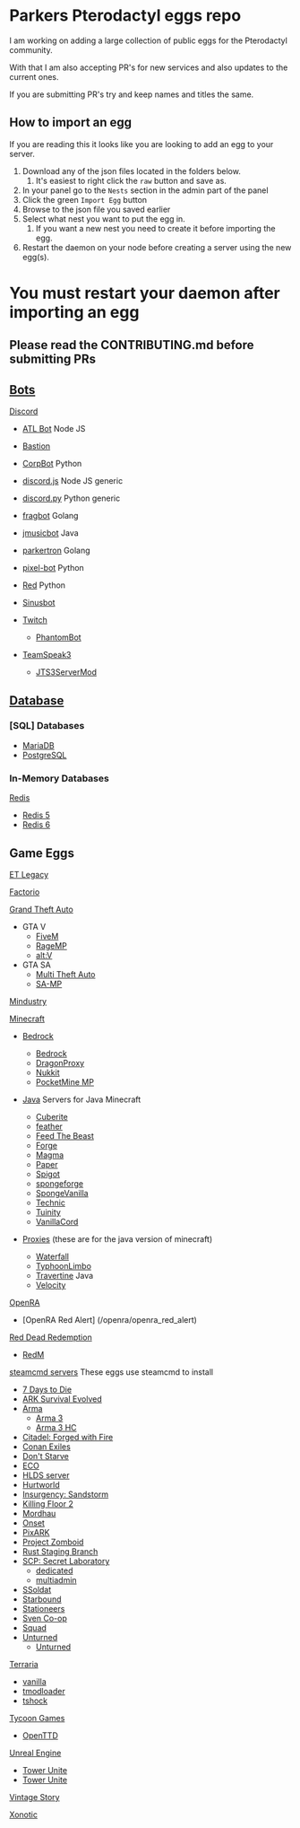 # Parkers Pterodactyl eggs repo

I am working on adding a large collection of public eggs for the Pterodactyl community.

With that I am also accepting PR's for new services and also updates to the current ones.

If you are submitting PR's try and keep names and titles the same.

## How to import an egg

If you are reading this it looks like you are looking to add an egg to your server.

1. Download any of the json files located in the folders below.
   1. It's easiest to right click the `raw` button and save as.
2. In your panel go to the `Nests` section in the admin part of the panel
3. Click the green `Import Egg` button
4. Browse to the json file you saved earlier
5. Select what nest you want to put the egg in.
   1. If you want a new nest you need to create it before importing the egg.
6. Restart the daemon on your node before creating a server using the new egg(s).

# You must restart your daemon after importing an egg


## Please read the CONTRIBUTING.md before submitting PRs

## [Bots](/bots/)

[Discord](/bots/discord/)
* [ATL Bot](/bots/discord/atlbot/) Node JS
* [Bastion](/bots/discord/bastion/)
* [CorpBot](/bots/discord/corpbot/) Python
* [discord.js](bots/discord/discord.js/) Node JS generic
* [discord.py](bots/discord/discord.py/) Python generic
* [fragbot](/bots/discord/fragbot/) Golang
* [jmusicbot](/bots/discord/jmusicbot) Java
* [parkertron](/bots/discord/parkertron/) Golang
* [pixel-bot](/bots/discord/pixelbot/) Python
* [Red](/bots/discord/redbot/) Python
* [Sinusbot](/bots/discord/sinusbot/)

* [Twitch](/bots/twitch)
  * [PhantomBot](/bots/twitch/phantombot/)

* [TeamSpeak3](bots/teamspeak3)
  * [JTS3ServerMod](/bots/teamspeak3/jts3servermod/)

## [Database](/database/)
### [SQL] Databases
* [MariaDB](/database/sql/mariadb/)
* [PostgreSQL](/database/sql/postgres/)

### In-Memory Databases
[Redis](/database/redis/)
* [Redis 5](/database/redis/redis-5)
* [Redis 6](/database/redis/redis-6)

## Game Eggs
[ET Legacy](/enemy_territory/etlegacy/)

[Factorio](/factorio/factorio/)

[Grand Theft Auto](/gta/)
* GTA V
  * [FiveM](/gta/fivem/)
  * [RageMP](/gta/ragemp/)
  * [alt:V](/gta/altv/)
* GTA SA
  * [Multi Theft Auto](/gta/mtasa/)
  * [SA-MP](/gta/samp/)

[Mindustry](/mindustry/)

[Minecraft](/minecraft/)
* [Bedrock](/minecraft/bedrock/)  
  * [Bedrock](/minecraft/bedrock/bedrock/)
  * [DragonProxy](/minecraft/bedrock/dragonproxy/)  
  * [Nukkit](/minecraft/bedrock/nukkit/)  
  * [PocketMine MP](/minecraft/bedrock/pocketmine_mp/)  

* [Java](/minecraft/java/) Servers for Java Minecraft
  * [Cuberite](/minecraft/java/cuberite/)
  * [feather](/minecraft/feather/)  
  * [Feed The Beast](/minecraft/java/ftb/)  
  * [Forge](/minecraft/java/forge/)  
  * [Magma](/minecraft/java/magma/)
  * [Paper](/minecraft/java/paper)
  * [Spigot](/minecraft/java/spigot/)
  * [spongeforge](/minecraft/java/spongeforge/)
  * [SpongeVanilla](/minecraft/java/spongevanilla/)
  * [Technic](/minecraft/java/technic/)
  * [Tuinity](/minecraft/java/tuinity/)
  * [VanillaCord](/minecraft/java/vanillacord/)

* [Proxies](/minecraft/proxy/) (these are for the java version of minecraft)
  * [Waterfall](/minecraft/proxy/waterfall/)
  * [TyphoonLimbo](/minecraft/proxy/typhoonlimbo/)
  * [Travertine](/minecraft/proxy/travertine/) Java
  * [Velocity](/minecraft/proxy/velocity/)

[OpenRA](/openra/)
* [OpenRA Red Alert] (/openra/openra_red_alert)

[Red Dead Redemption](/rdr/)
* [RedM](/rdr/redm/)

[steamcmd servers](/steamcmd_servers/) These eggs use steamcmd to install
* [7 Days to Die](/steamcmd_servers/7_days_to_die/)
* [ARK Survival Evolved](/steamcmd_servers/ark_survival_evolved/)
* [Arma](/steamcmd_servers/arma/)
  * [Arma 3](/steamcmd_servers/arma/arma3/)
  * [Arma 3 HC](/steamcmd_servers/arma/arma3_headless_client/)
* [Citadel: Forged with Fire](/steamcmd_servers/citadel)
* [Conan Exiles](/steamcmd_servers/conan_exiles)
* [Don't Starve](/steamcmd_servers/dont_starve)
* [ECO](/steamcmd_servers/eco/)
* [HLDS server](/steamcmd_servers/hlds_server)
* [Hurtworld](/steamcmd_servers/hurtworld)
* [Insurgency: Sandstorm](/steamcmd_servers/insurgency_sandstorm)
* [Killing Floor 2](/steamcmd_servers/killingfloor2)
* [Mordhau](/steamcmd_servers/mordhau)
* [Onset](/steamcmd_servers/onset)
* [PixARK](/steamcmd_servers/pixark/)
* [Project Zomboid](/steamcmd_servers/project_zomboid/)
* [Rust Staging Branch](/steamcmd_servers/rust_staging/)
* [SCP: Secret Laboratory](/steamcmd_servers/scpsl/)
  * [dedicated](/steamcmd_servers/scpsl/dedicated/)
  * [multiadmin](/steamcmd_servers/scpsl/multiadmin/)
* [SSoldat](/steamcmd_servers/soldat/)
* [Starbound](/steamcmd_servers/starbound)
* [Stationeers](/steamcmd_servers/stationeers/)
* [Sven Co-op](/steamcmd_servers/svencoop)
* [Squad](/steamcmd_servers/squad/)
* [Unturned](/steamcmd_servers/unturned/)
  * [Unturned](/steamcmd_servers/unturned/unturned/)

[Terraria](/terraria/)
* [vanilla](/terraria/vanilla)
* [tmodloader](/terraria/tmodloader)
* [tshock](/terraria/tshock/)

[Tycoon Games](/tycoon_games/)
* [OpenTTD](/tycoon_games/openttd/)

[Unreal Engine](/unreal_engine)
* [Tower Unite](/unreal_engine/tower_unite/)
* [Tower Unite](/steamcmd_servers/tower_unite/)

[Vintage Story](/vintage_story/vintage_story/)

[Xonotic](/xonotic/xonotic/)
